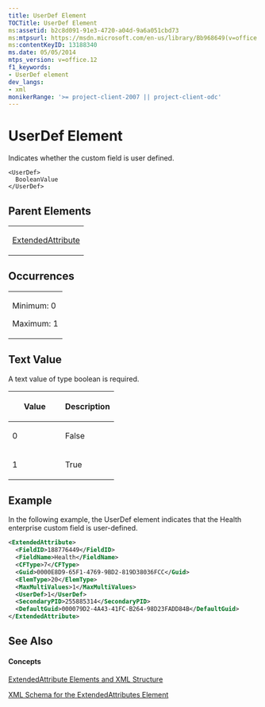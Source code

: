 ```yaml
---
title: UserDef Element
TOCTitle: UserDef Element
ms:assetid: b2c8d091-91e3-4720-a04d-9a6a051cbd73
ms:mtpsurl: https://msdn.microsoft.com/en-us/library/Bb968649(v=office.12)
ms:contentKeyID: 13188340
ms.date: 05/05/2014
mtps_version: v=office.12
f1_keywords:
- UserDef element
dev_langs:
- xml
monikerRange: '>= project-client-2007 || project-client-odc'
---
```


# UserDef Element




Indicates whether the custom field is user defined.

    <UserDef>
      BooleanValue
    </UserDef>

## Parent Elements

<table>
<colgroup>
<col style="width: 100%" />
</colgroup>
<tbody>
<tr class="odd">
<td><p><a href="bb968669(v=office.12).md">ExtendedAttribute</a></p></td>
</tr>
</tbody>
</table>

## Occurrences

<table>
<colgroup>
<col style="width: 100%" />
</colgroup>
<tbody>
<tr class="odd">
<td><p>Minimum: 0</p>
<p>Maximum: 1</p></td>
</tr>
</tbody>
</table>

## Text Value

A text value of type boolean is required.

<table>
<colgroup>
<col style="width: 50%" />
<col style="width: 50%" />
</colgroup>
<thead>
<tr class="header">
<th><p>Value</p></th>
<th><p>Description</p></th>
</tr>
</thead>
<tbody>
<tr class="odd">
<td><p>0</p></td>
<td><p>False</p></td>
</tr>
<tr class="even">
<td><p>1</p></td>
<td><p>True</p></td>
</tr>
</tbody>
</table>

## Example

In the following example, the UserDef element indicates that the Health enterprise custom field is user-defined.

``` xml
<ExtendedAttribute>
  <FieldID>188776449</FieldID>
  <FieldName>Health</FieldName>
  <CFType>7</CFType>
  <Guid>0000E8D9-65F1-4769-9BD2-819D38036FCC</Guid>
  <ElemType>20</ElemType>
  <MaxMultiValues>1</MaxMultiValues>
  <UserDef>1</UserDef>
  <SecondaryPID>255885314</SecondaryPID>
  <DefaultGuid>000079D2-4A43-41FC-B264-98D23FADD84B</DefaultGuid>
</ExtendedAttribute>
```

## See Also

#### Concepts

[ExtendedAttribute Elements and XML Structure](extendedattribute-elements-and-xml-structure.md)

[XML Schema for the ExtendedAttributes Element](xml-schema-for-the-extendedattributes-element.md)

